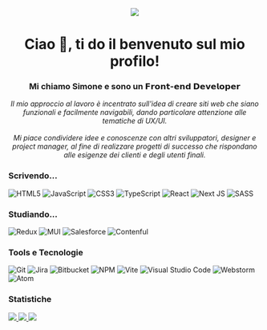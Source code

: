 <p align="center"><img src="https://media.tenor.com/0jWydtIVg6wAAAAC/independence-day-jeff-goldblum.gif"></p>

<h1 align="center">Ciao 👋, ti do il benvenuto sul mio profilo!</h1>
    
<h3 align="center">Mi chiamo Simone e sono un <b>𝗙𝗿𝗼𝗻𝘁-𝗲𝗻𝗱 𝗗𝗲𝘃𝗲𝗹𝗼𝗽𝗲𝗿</b></h3>
<p align="center">
  <i>
      Il mio approccio al lavoro è incentrato sull'idea di creare siti web che siano funzionali e facilmente navigabili, dando particolare attenzione alle tematiche di UX/UI.
      <br>
      <br>
      Mi piace condividere idee e conoscenze con altri sviluppatori, designer e project manager, al fine di realizzare progetti di successo che rispondano alle esigenze dei clienti e degli utenti finali.
    <br>
  </i>
</p>

### Scrivendo...
![HTML5](https://img.shields.io/badge/html5-black?style=for-the-badge&logo=html5)
![JavaScript](https://img.shields.io/badge/javascript-black?style=for-the-badge&logo=javascript)
![CSS3](https://img.shields.io/badge/css3-black?style=for-the-badge&logo=css3)
![TypeScript](https://img.shields.io/badge/TypeScript-black?style=for-the-badge&logo=typescript)
![React](https://img.shields.io/badge/react-black?style=for-the-badge&logo=react)
![Next JS](https://img.shields.io/badge/Next-black?style=for-the-badge&logo=next.js)
![SASS](https://img.shields.io/badge/SASS-black?style=for-the-badge&logo=sass)

### Studiando...

![Redux](https://img.shields.io/badge/Redux-black?style=for-the-badge&logo=redux)
![MUI](https://img.shields.io/badge/MUI-black?style=for-the-badge&logo=mui)
![Salesforce](https://img.shields.io/badge/Salesforce-black?style=for-the-badge&logo=salesforce)
![Contenful](https://img.shields.io/badge/Contentful-black?style=for-the-badge&logo=contentful)

### Tools e Tecnologie
![Git](https://img.shields.io/badge/Git-black?style=for-the-badge&logo=git)
![Jira](https://img.shields.io/badge/Jira-black?style=for-the-badge&logo=jira)
![Bitbucket](https://img.shields.io/badge/Bitbucket-black?style=for-the-badge&logo=bitbucket)
![NPM](https://img.shields.io/badge/NPM-black?style=for-the-badge&logo=npm)
![Vite](https://img.shields.io/badge/Vite-black?style=for-the-badge&logo=vite)
![Visual Studio Code](https://img.shields.io/badge/Visual%20Studio%20Code-black?style=for-the-badge&logo=visual-studio-code)
![Webstorm](https://img.shields.io/badge/Webstorm-black?style=for-the-badge&logo=webstorm)
![Atom](https://img.shields.io/badge/Atom-black?style=for-the-badge&logo=atom)

### Statistiche
<a href="https://github.com/flgisimone">
  <img src="http://github-profile-summary-cards.vercel.app/api/cards/profile-details?username=flgisimone&theme=transparent" />
</a>
<a href="https://github.com/flgisimone">
  <img src="https://github-readme-streak-stats.herokuapp.com/?user=flgisimone&hide_border=true&card_width=338&theme=transparent" />
</a>
<a href="https://github.com/flgisimone">
  <img src="http://github-profile-summary-cards.vercel.app/api/cards/stats?username=flgisimone&theme=transparent" />
</a>
<!---
flgisimone/flgisimone is a ✨ special ✨ repository because its `README.md` (this file) appears on your GitHub profile.
You can click the Preview link to take a look at your changes.
--->
